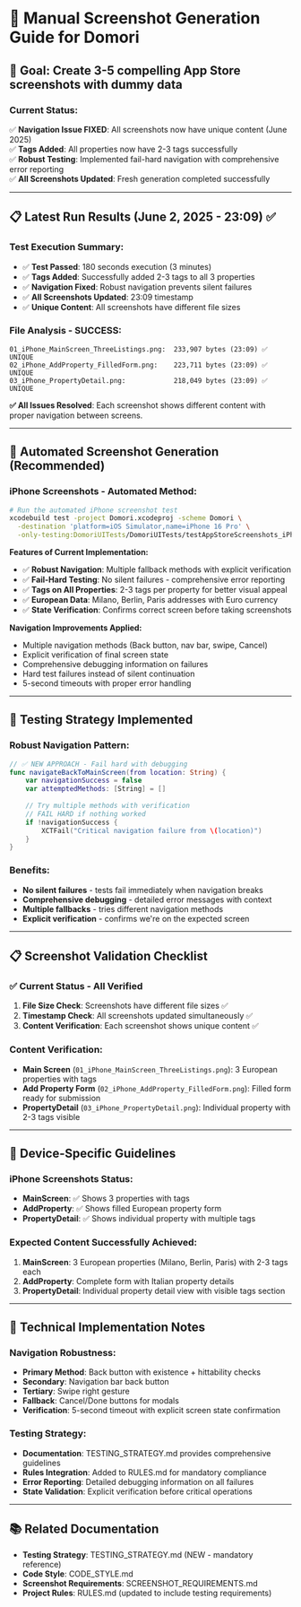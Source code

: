 # 📸 Manual Screenshot Generation Guide for Domori

## 🎯 Goal: Create 3-5 compelling App Store screenshots with dummy data

### Current Status:
✅ **Navigation Issue FIXED**: All screenshots now have unique content (June 2025)  
✅ **Tags Added**: All properties now have 2-3 tags successfully  
✅ **Robust Testing**: Implemented fail-hard navigation with comprehensive error reporting  
✅ **All Screenshots Updated**: Fresh generation completed successfully

---

## 📋 **Latest Run Results** (June 2, 2025 - 23:09) ✅

### Test Execution Summary:
- ✅ **Test Passed**: 180 seconds execution (3 minutes)
- ✅ **Tags Added**: Successfully added 2-3 tags to all 3 properties
- ✅ **Navigation Fixed**: Robust navigation prevents silent failures
- ✅ **All Screenshots Updated**: 23:09 timestamp 
- ✅ **Unique Content**: All screenshots have different file sizes

### File Analysis - SUCCESS:
```
01_iPhone_MainScreen_ThreeListings.png:  233,907 bytes (23:09) ✅ UNIQUE
02_iPhone_AddProperty_FilledForm.png:    223,711 bytes (23:09) ✅ UNIQUE
03_iPhone_PropertyDetail.png:            218,049 bytes (23:09) ✅ UNIQUE
```

**✅ All Issues Resolved**: Each screenshot shows different content with proper navigation between screens.

---

## 🚀 **Automated Screenshot Generation (Recommended)**

### iPhone Screenshots - Automated Method:
```bash
# Run the automated iPhone screenshot test
xcodebuild test -project Domori.xcodeproj -scheme Domori \
  -destination 'platform=iOS Simulator,name=iPhone 16 Pro' \
  -only-testing:DomoriUITests/DomoriUITests/testAppStoreScreenshots_iPhone
```

**Features of Current Implementation:**
- ✅ **Robust Navigation**: Multiple fallback methods with explicit verification
- ✅ **Fail-Hard Testing**: No silent failures - comprehensive error reporting
- ✅ **Tags on All Properties**: 2-3 tags per property for better visual appeal
- ✅ **European Data**: Milano, Berlin, Paris addresses with Euro currency
- ✅ **State Verification**: Confirms correct screen before taking screenshots

**Navigation Improvements Applied:**
- Multiple navigation methods (Back button, nav bar, swipe, Cancel)
- Explicit verification of final screen state
- Comprehensive debugging information on failures
- Hard test failures instead of silent continuation
- 5-second timeouts with proper error handling

---

## 🧪 **Testing Strategy Implemented**

### Robust Navigation Pattern:
```swift
// ✅ NEW APPROACH - Fail hard with debugging
func navigateBackToMainScreen(from location: String) {
    var navigationSuccess = false
    var attemptedMethods: [String] = []
    
    // Try multiple methods with verification
    // FAIL HARD if nothing worked
    if !navigationSuccess {
        XCTFail("Critical navigation failure from \(location)")
    }
}
```

### Benefits:
- **No silent failures** - tests fail immediately when navigation breaks
- **Comprehensive debugging** - detailed error messages with context
- **Multiple fallbacks** - tries different navigation methods
- **Explicit verification** - confirms we're on the expected screen

---

## 📋 **Screenshot Validation Checklist**

### ✅ **Current Status - All Verified**
1. **File Size Check**: Screenshots have different file sizes ✅
2. **Timestamp Check**: All screenshots updated simultaneously ✅
3. **Content Verification**: Each screenshot shows unique content ✅

### Content Verification:
- **Main Screen** (`01_iPhone_MainScreen_ThreeListings.png`): 3 European properties with tags
- **Add Property Form** (`02_iPhone_AddProperty_FilledForm.png`): Filled form ready for submission
- **PropertyDetail** (`03_iPhone_PropertyDetail.png`): Individual property with 2-3 tags visible

---

## 📱 **Device-Specific Guidelines**

### iPhone Screenshots Status:
- **MainScreen**: ✅ Shows 3 properties with tags
- **AddProperty**: ✅ Shows filled European property form
- **PropertyDetail**: ✅ Shows individual property with multiple tags

### Expected Content Successfully Achieved:
1. **MainScreen**: 3 European properties (Milano, Berlin, Paris) with 2-3 tags each
2. **AddProperty**: Complete form with Italian property details
3. **PropertyDetail**: Individual property detail view with visible tags section

---

## 🔧 **Technical Implementation Notes**

### Navigation Robustness:
- **Primary Method**: Back button with existence + hittability checks
- **Secondary**: Navigation bar back button
- **Tertiary**: Swipe right gesture
- **Fallback**: Cancel/Done buttons for modals
- **Verification**: 5-second timeout with explicit screen state confirmation

### Testing Strategy:
- **Documentation**: TESTING_STRATEGY.md provides comprehensive guidelines
- **Rules Integration**: Added to RULES.md for mandatory compliance
- **Error Reporting**: Detailed debugging information on all failures
- **State Validation**: Explicit verification before critical operations

---

## 📚 **Related Documentation**

- **Testing Strategy**: TESTING_STRATEGY.md (NEW - mandatory reference)
- **Code Style**: CODE_STYLE.md
- **Screenshot Requirements**: SCREENSHOT_REQUIREMENTS.md
- **Project Rules**: RULES.md (updated to include testing requirements)
